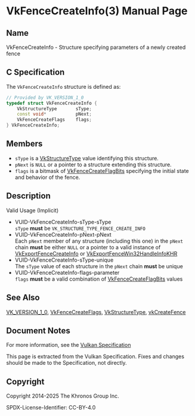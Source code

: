 # VkFenceCreateInfo(3) Manual Page

## Name

VkFenceCreateInfo - Structure specifying parameters of a newly created fence



## [](#_c_specification)C Specification

The `VkFenceCreateInfo` structure is defined as:

```c++
// Provided by VK_VERSION_1_0
typedef struct VkFenceCreateInfo {
    VkStructureType       sType;
    const void*           pNext;
    VkFenceCreateFlags    flags;
} VkFenceCreateInfo;
```

## [](#_members)Members

- `sType` is a [VkStructureType](https://registry.khronos.org/vulkan/specs/latest/man/html/VkStructureType.html) value identifying this structure.
- `pNext` is `NULL` or a pointer to a structure extending this structure.
- `flags` is a bitmask of [VkFenceCreateFlagBits](https://registry.khronos.org/vulkan/specs/latest/man/html/VkFenceCreateFlagBits.html) specifying the initial state and behavior of the fence.

## [](#_description)Description

Valid Usage (Implicit)

- [](#VUID-VkFenceCreateInfo-sType-sType)VUID-VkFenceCreateInfo-sType-sType  
  `sType` **must** be `VK_STRUCTURE_TYPE_FENCE_CREATE_INFO`
- [](#VUID-VkFenceCreateInfo-pNext-pNext)VUID-VkFenceCreateInfo-pNext-pNext  
  Each `pNext` member of any structure (including this one) in the `pNext` chain **must** be either `NULL` or a pointer to a valid instance of [VkExportFenceCreateInfo](https://registry.khronos.org/vulkan/specs/latest/man/html/VkExportFenceCreateInfo.html) or [VkExportFenceWin32HandleInfoKHR](https://registry.khronos.org/vulkan/specs/latest/man/html/VkExportFenceWin32HandleInfoKHR.html)
- [](#VUID-VkFenceCreateInfo-sType-unique)VUID-VkFenceCreateInfo-sType-unique  
  The `sType` value of each structure in the `pNext` chain **must** be unique
- [](#VUID-VkFenceCreateInfo-flags-parameter)VUID-VkFenceCreateInfo-flags-parameter  
  `flags` **must** be a valid combination of [VkFenceCreateFlagBits](https://registry.khronos.org/vulkan/specs/latest/man/html/VkFenceCreateFlagBits.html) values

## [](#_see_also)See Also

[VK\_VERSION\_1\_0](https://registry.khronos.org/vulkan/specs/latest/man/html/VK_VERSION_1_0.html), [VkFenceCreateFlags](https://registry.khronos.org/vulkan/specs/latest/man/html/VkFenceCreateFlags.html), [VkStructureType](https://registry.khronos.org/vulkan/specs/latest/man/html/VkStructureType.html), [vkCreateFence](https://registry.khronos.org/vulkan/specs/latest/man/html/vkCreateFence.html)

## [](#_document_notes)Document Notes

For more information, see the [Vulkan Specification](https://registry.khronos.org/vulkan/specs/latest/html/vkspec.html#VkFenceCreateInfo)

This page is extracted from the Vulkan Specification. Fixes and changes should be made to the Specification, not directly.

## [](#_copyright)Copyright

Copyright 2014-2025 The Khronos Group Inc.

SPDX-License-Identifier: CC-BY-4.0